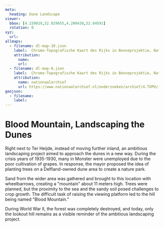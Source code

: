 ```yaml
---
meta:
  heading: Dune Landscape
viewer:
  bbox: [4.159019,52.029655,4.200438,52.04591]
  rotation: 0
xyz:
  url:
allmaps:
  - filename: dl-map-10.json
    label: 	Chromo-Topografische Kaart des Rijks in Bonneprojektie, Nationaal Archief
    attribution:
      name: 
      url: 
  - filename: dl-map-8.json
    label: 	Chromo-Topografische Kaart des Rijks in Bonneprojektie, Nationaal Archief
    attribution:
      name: nationaalarchief
      url: https://www.nationaalarchief.nl/onderzoeken/archief/4.TOPO/invnr/%40A~A7~A7.1~10.8-10.776C~10.502-10.502C~10.502    
geojson:
  - filename: 
    label:
---
```


# Blood Mountain, Landscaping the Dunes

Right next to Ter Heijde, instead of moving further inland, an ambitious landscaping project aimed to approach the dunes in a new way. During the crisis years of 1935-1930, many in Monster were unemployed due to the poor cultivation of grapes. In response, the mayor proposed the idea of planting trees on a Delfland-owned dune area to create a nature park. 

Sand from the wider area was gathered and brought to this location with wheelbarrows, creating a "mountain" about 11 meters high. Trees were planned, but the proximity to the sea and the sandy soil posed challenges to crop growth. The difficult task of raising the viewing platform led to the hill being named "Blood Mountain." 

During World War II, the forest was completely destroyed, and today, only the lookout hill remains as a visible reminder of the ambitious landscaping project.